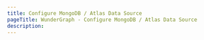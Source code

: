 ```yaml
---
title: Configure MongoDB / Atlas Data Source
pageTitle: WunderGraph - Configure MongoDB / Atlas Data Source
description:
---
```

